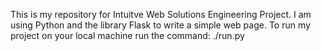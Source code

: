 This is my repository for Intuitve Web Solutions Engineering Project.
I am using Python and the library Flask to write a simple web page.
To run my project on your local machine run the command:
./run.py